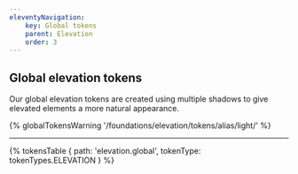 ```yaml
---
eleventyNavigation:
    key: Global tokens
    parent: Elevation
    order: 3
---
```


## Global elevation tokens
Our global elevation tokens are created using multiple shadows to give elevated elements a more natural appearance.

{% globalTokensWarning '/foundations/elevation/tokens/alias/light/' %}

---

{% tokensTable {
  path: 'elevation.global',
  tokenType: tokenTypes.ELEVATION
} %}
